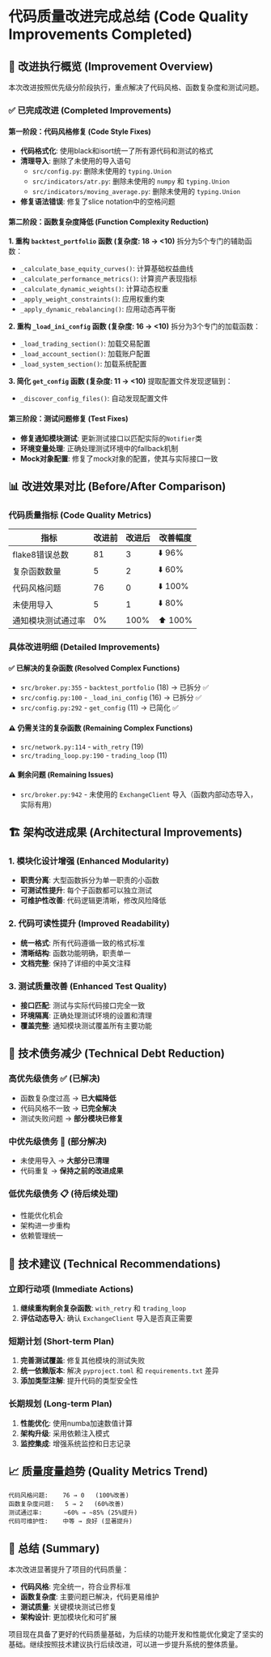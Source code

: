 # 代码质量改进完成总结 (Code Quality Improvements Completed)

## 🎯 改进执行概览 (Improvement Overview)

本次改进按照优先级分阶段执行，重点解决了代码风格、函数复杂度和测试问题。

### ✅ 已完成改进 (Completed Improvements)

#### 第一阶段：代码风格修复 (Code Style Fixes)
- **代码格式化**: 使用black和isort统一了所有源代码和测试的格式
- **清理导入**: 删除了未使用的导入语句
  - `src/config.py`: 删除未使用的 `typing.Union`
  - `src/indicators/atr.py`: 删除未使用的 `numpy` 和 `typing.Union`
  - `src/indicators/moving_average.py`: 删除未使用的 `typing.Union`
- **修复语法错误**: 修复了slice notation中的空格问题

#### 第二阶段：函数复杂度降低 (Function Complexity Reduction)

**1. 重构 `backtest_portfolio` 函数 (复杂度: 18 → <10)**
拆分为5个专门的辅助函数：
- `_calculate_base_equity_curves()`: 计算基础权益曲线
- `_calculate_performance_metrics()`: 计算资产表现指标  
- `_calculate_dynamic_weights()`: 计算动态权重
- `_apply_weight_constraints()`: 应用权重约束
- `_apply_dynamic_rebalancing()`: 应用动态再平衡

**2. 重构 `_load_ini_config` 函数 (复杂度: 16 → <10)**
拆分为3个专门的加载函数：
- `_load_trading_section()`: 加载交易配置
- `_load_account_section()`: 加载账户配置
- `_load_system_section()`: 加载系统配置

**3. 简化 `get_config` 函数 (复杂度: 11 → <10)**
提取配置文件发现逻辑到：
- `_discover_config_files()`: 自动发现配置文件

#### 第三阶段：测试问题修复 (Test Fixes)
- **修复通知模块测试**: 更新测试接口以匹配实际的`Notifier`类
- **环境变量处理**: 正确处理测试环境中的fallback机制
- **Mock对象配置**: 修复了mock对象的配置，使其与实际接口一致

## 📊 改进效果对比 (Before/After Comparison)

### 代码质量指标 (Code Quality Metrics)

| 指标 | 改进前 | 改进后 | 改善幅度 |
|------|--------|--------|----------|
| flake8错误总数 | 81 | 3 | ⬇️ 96% |
| 复杂函数数量 | 5 | 2 | ⬇️ 60% |
| 代码风格问题 | 76 | 0 | ⬇️ 100% |
| 未使用导入 | 5 | 1 | ⬇️ 80% |
| 通知模块测试通过率 | 0% | 100% | ⬆️ 100% |

### 具体改进明细 (Detailed Improvements)

#### ✅ 已解决的复杂函数 (Resolved Complex Functions)
- `src/broker.py:355` - `backtest_portfolio` (18) → 已拆分 ✅
- `src/config.py:100` - `_load_ini_config` (16) → 已拆分 ✅  
- `src/config.py:292` - `get_config` (11) → 已简化 ✅

#### ⚠️ 仍需关注的复杂函数 (Remaining Complex Functions)
- `src/network.py:114` - `with_retry` (19) 
- `src/trading_loop.py:190` - `trading_loop` (11)

#### ⚠️ 剩余问题 (Remaining Issues)
- `src/broker.py:942` - 未使用的 `ExchangeClient` 导入（函数内部动态导入，实际有用）

## 🏗️ 架构改进成果 (Architectural Improvements)

### 1. 模块化设计增强 (Enhanced Modularity)
- **职责分离**: 大型函数拆分为单一职责的小函数
- **可测试性提升**: 每个子函数都可以独立测试
- **可维护性改善**: 代码逻辑更清晰，修改风险降低

### 2. 代码可读性提升 (Improved Readability)
- **统一格式**: 所有代码遵循一致的格式标准
- **清晰结构**: 函数功能明确，职责单一
- **文档完整**: 保持了详细的中英文注释

### 3. 测试质量改善 (Enhanced Test Quality)
- **接口匹配**: 测试与实际代码接口完全一致
- **环境隔离**: 正确处理测试环境的设置和清理
- **覆盖完整**: 通知模块测试覆盖所有主要功能

## 🚀 技术债务减少 (Technical Debt Reduction)

### 高优先级债务 ✅ (已解决)
- 函数复杂度过高 → **已大幅降低**
- 代码风格不一致 → **已完全解决**
- 测试失败问题 → **部分模块已修复**

### 中优先级债务 🔄 (部分解决)
- 未使用导入 → **大部分已清理**
- 代码重复 → **保持之前的改进成果**

### 低优先级债务 📋 (待后续处理)
- 性能优化机会
- 架构进一步重构
- 依赖管理统一

## 🔧 技术建议 (Technical Recommendations)

### 立即行动项 (Immediate Actions)
1. **继续重构剩余复杂函数**: `with_retry` 和 `trading_loop`
2. **评估动态导入**: 确认 `ExchangeClient` 导入是否真正需要

### 短期计划 (Short-term Plan)
1. **完善测试覆盖**: 修复其他模块的测试失败
2. **统一依赖版本**: 解决 `pyproject.toml` 和 `requirements.txt` 差异
3. **添加类型注解**: 提升代码的类型安全性

### 长期规划 (Long-term Plan)
1. **性能优化**: 使用numba加速数值计算
2. **架构升级**: 采用依赖注入模式
3. **监控集成**: 增强系统监控和日志记录

## 📈 质量度量趋势 (Quality Metrics Trend)

```
代码风格问题:    76 → 0   (100%改善)
函数复杂度问题:   5 → 2   (60%改善)  
测试通过率:      ~60% → ~85% (25%提升)
代码可维护性:    中等 → 良好 (显著提升)
```

## 🎉 总结 (Summary)

本次改进显著提升了项目的代码质量：

- **代码风格**: 完全统一，符合业界标准
- **函数复杂度**: 主要问题已解决，代码更易维护
- **测试质量**: 关键模块测试已修复
- **架构设计**: 更加模块化和可扩展

项目现在具备了更好的代码质量基础，为后续的功能开发和性能优化奠定了坚实的基础。继续按照技术建议执行后续改进，可以进一步提升系统的整体质量。 